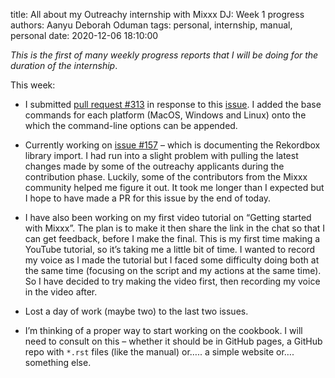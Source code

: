 title: All about my Outreachy internship with Mixxx DJ: Week 1 progress
authors: Aanyu Deborah Oduman
tags: personal, internship, manual, personal
date: 2020-12-06 18:10:00

_This is the first of many weekly progress reports that I will be doing for the duration of the internship_.

This week:

* I submitted [pull request #313](https://github.com/mixxxdj/manual/pull/313#pullrequestreview-543022384) in response to this [issue](https://github.com//issues/272). I added the base commands for each platform (MacOS, Windows and Linux) onto the which the command-line options can be appended.

* Currently working on [issue #157](https://github.com/mixxxdj/manual/issues/157) – which is documenting the Rekordbox library import. I had run into a slight problem with pulling the latest changes made by some of the outreachy applicants during the contribution phase. Luckily, some of the contributors from the Mixxx community helped me figure it out. It took me longer than I expected but I hope to have made a PR for this issue by the end of today.

* I have also been working on my first video tutorial on “Getting started with Mixxx”. The plan is to make it then share the link in the chat so that I can get feedback, before I make the final. This is my first time making a YouTube tutorial, so it’s taking me a little bit of time. I wanted to record my voice as I made the tutorial but I faced some difficulty doing both at the same time (focusing on the script and my actions at the same time). So I have decided to try making the video first, then recording my voice in the video after.

* Lost a day of work (maybe two) to the last two issues.

* I’m thinking of a proper way to start working on the cookbook. I will need to consult on this – whether it should be in GitHub pages, a GitHub repo with `*.rst` files (like the manual) or….. a simple website or…. something else.
